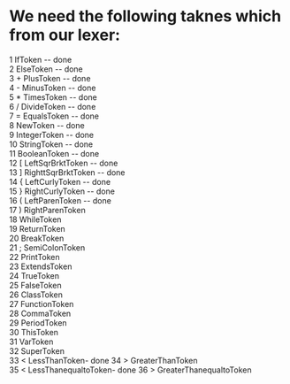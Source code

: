# We need the following taknes which from our lexer:

1 IfToken -- done  
2 ElseToken -- done  
3 + PlusToken -- done  
4 - MinusToken -- done  
5 * TimesToken -- done  
6 / DivideToken -- done  
7 = EqualsToken -- done  
8 NewToken -- done  
9 IntegerToken -- done  
10 StringToken -- done  
11 BooleanToken -- done  
12 [ LeftSqrBrktToken -- done  
13 ] RighttSqrBrktToken -- done  
14 { LeftCurlyToken -- done  
15 } RightCurlyToken -- done  
16 ( LeftParenToken -- done  
17 ) RightParenToken  
18 WhileToken   
19 ReturnToken  
20 BreakToken  
21 ; SemiColonToken  
22 PrintToken  
23 ExtendsToken  
24 TrueToken  
25 FalseToken  
26 ClassToken  
27 FunctionToken  
28 CommaToken  
29 PeriodToken  
30 ThisToken  
31 VarToken  
32 SuperToken  
33 < LessThanToken- done
34 > GreaterThanToken  
35 < LessThanequaltoToken- done
36 > GreaterThanequaltoToken  